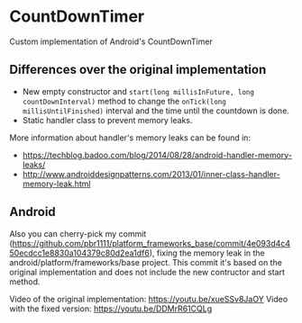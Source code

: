 # CountDownTimer
Custom implementation of Android's CountDownTimer 

## Differences over the original implementation
* New empty constructor and `start(long millisInFuture, long countDownInterval)` method to change the `onTick(long millisUntilFinished)` interval and the time until the countdown is done. 
* Static handler class to prevent memory leaks. 

More information about handler's memory leaks can be found in:
- https://techblog.badoo.com/blog/2014/08/28/android-handler-memory-leaks/
- http://www.androiddesignpatterns.com/2013/01/inner-class-handler-memory-leak.html


## Android 
Also you can cherry-pick my commit (https://github.com/pbr1111/platform_frameworks_base/commit/4e093d4c450ecdcc1e8830a104379c80d2ea1df6), fixing the memory leak in the android/platform/frameworks/base project. This commit it's based on the original implementation and does not include the new contructor and start method. 

Video of the original implementation: https://youtu.be/xueSSv8JaOY
Video with the fixed version: https://youtu.be/DDMrR61CQLg

